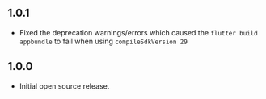 ## 1.0.1
- Fixed the deprecation warnings/errors which caused the `flutter build appbundle` to fail when using `compileSdkVersion 29`

## 1.0.0

- Initial open source release.

